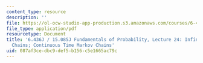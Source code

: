 ```yaml
---
content_type: resource
description: ''
file: https://ol-ocw-studio-app-production.s3.amazonaws.com/courses/6-436j-fundamentals-of-probability-fall-2018/087af3cedbc9def5b156c5e1665ac79c_MIT6_436JF18_lec24.pdf
file_type: application/pdf
resourcetype: Document
title: '6.436J / 15.085J Fundamentals of Probability, Lecture 24: Infinite Markov
  Chains; Continuous Time Markov Chains'
uid: 087af3ce-dbc9-def5-b156-c5e1665ac79c
---
```

